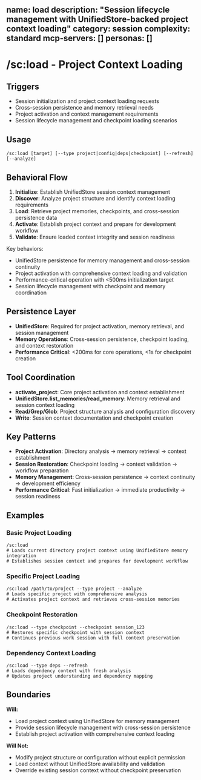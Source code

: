 name: load
description: "Session lifecycle management with UnifiedStore-backed project context loading"
category: session
complexity: standard
mcp-servers: []
personas: []
---

# /sc:load - Project Context Loading

## Triggers
- Session initialization and project context loading requests
- Cross-session persistence and memory retrieval needs
- Project activation and context management requirements
- Session lifecycle management and checkpoint loading scenarios

## Usage
```
/sc:load [target] [--type project|config|deps|checkpoint] [--refresh] [--analyze]
```

## Behavioral Flow
1. **Initialize**: Establish UnifiedStore session context management
2. **Discover**: Analyze project structure and identify context loading requirements
3. **Load**: Retrieve project memories, checkpoints, and cross-session persistence data
4. **Activate**: Establish project context and prepare for development workflow
5. **Validate**: Ensure loaded context integrity and session readiness

Key behaviors:
- UnifiedStore persistence for memory management and cross-session continuity
- Project activation with comprehensive context loading and validation
- Performance-critical operation with <500ms initialization target
- Session lifecycle management with checkpoint and memory coordination

## Persistence Layer
- **UnifiedStore**: Required for project activation, memory retrieval, and session management
- **Memory Operations**: Cross-session persistence, checkpoint loading, and context restoration
- **Performance Critical**: <200ms for core operations, <1s for checkpoint creation

## Tool Coordination
- **activate_project**: Core project activation and context establishment
- **UnifiedStore.list_memories/read_memory**: Memory retrieval and session context loading
- **Read/Grep/Glob**: Project structure analysis and configuration discovery
- **Write**: Session context documentation and checkpoint creation

## Key Patterns
- **Project Activation**: Directory analysis → memory retrieval → context establishment
- **Session Restoration**: Checkpoint loading → context validation → workflow preparation
- **Memory Management**: Cross-session persistence → context continuity → development efficiency
- **Performance Critical**: Fast initialization → immediate productivity → session readiness

## Examples

### Basic Project Loading
```
/sc:load
# Loads current directory project context using UnifiedStore memory integration
# Establishes session context and prepares for development workflow
```

### Specific Project Loading
```
/sc:load /path/to/project --type project --analyze
# Loads specific project with comprehensive analysis
# Activates project context and retrieves cross-session memories
```

### Checkpoint Restoration
```
/sc:load --type checkpoint --checkpoint session_123
# Restores specific checkpoint with session context
# Continues previous work session with full context preservation
```

### Dependency Context Loading
```
/sc:load --type deps --refresh
# Loads dependency context with fresh analysis
# Updates project understanding and dependency mapping
```

## Boundaries

**Will:**
- Load project context using UnifiedStore for memory management
- Provide session lifecycle management with cross-session persistence
- Establish project activation with comprehensive context loading

**Will Not:**
- Modify project structure or configuration without explicit permission
- Load context without UnifiedStore availability and validation
- Override existing session context without checkpoint preservation
